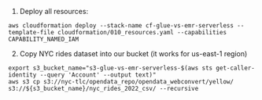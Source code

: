 
1. Deploy all resources:

```
aws cloudformation deploy --stack-name cf-glue-vs-emr-serverless --template-file cloudformation/010_resources.yaml --capabilities CAPABILITY_NAMED_IAM
```

2. Copy NYC rides dataset into our bucket (it works for us-east-1 region)
```
export s3_bucket_name="s3-glue-vs-emr-serverless-$(aws sts get-caller-identity --query 'Account' --output text)"
aws s3 cp s3://nyc-tlc/opendata_repo/opendata_webconvert/yellow/ s3://${s3_bucket_name}/nyc_rides_2022_csv/ --recursive
```